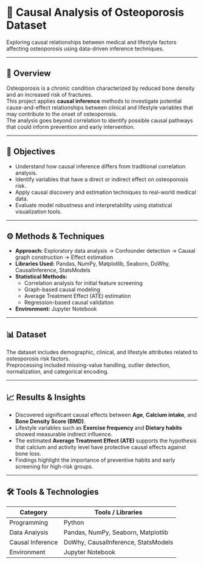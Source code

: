 # 🧠 Causal Analysis of Osteoporosis Dataset  
Exploring causal relationships between medical and lifestyle factors affecting osteoporosis using data-driven inference techniques.  

---

## 🎯 Overview  
Osteoporosis is a chronic condition characterized by reduced bone density and an increased risk of fractures.  
This project applies **causal inference** methods to investigate potential cause-and-effect relationships between clinical and lifestyle variables that may contribute to the onset of osteoporosis.  
The analysis goes beyond correlation to identify possible causal pathways that could inform prevention and early intervention.  

---

## 🧩 Objectives  
- Understand how causal inference differs from traditional correlation analysis.  
- Identify variables that have a direct or indirect effect on osteoporosis risk.  
- Apply causal discovery and estimation techniques to real-world medical data.  
- Evaluate model robustness and interpretability using statistical visualization tools.  

---

## ⚙️ Methods & Techniques  
- **Approach:** Exploratory data analysis → Confounder detection → Causal graph construction → Effect estimation  
- **Libraries Used:** Pandas, NumPy, Matplotlib, Seaborn, DoWhy, CausalInference, StatsModels  
- **Statistical Methods:**  
  - Correlation analysis for initial feature screening  
  - Graph-based causal modeling  
  - Average Treatment Effect (ATE) estimation  
  - Regression-based causal validation  
- **Environment:** Jupyter Notebook  

---

## 📊 Dataset  
The dataset includes demographic, clinical, and lifestyle attributes related to osteoporosis risk factors.  
Preprocessing included missing-value handling, outlier detection, normalization, and categorical encoding.  

---

## 📈 Results & Insights  
- Discovered significant causal effects between **Age**, **Calcium intake**, and **Bone Density Score (BMD)**.  
- Lifestyle variables such as **Exercise frequency** and **Dietary habits** showed measurable indirect influence.  
- The estimated **Average Treatment Effect (ATE)** supports the hypothesis that calcium and activity level have protective causal effects against bone loss.  
- Findings highlight the importance of preventive habits and early screening for high-risk groups.  

---

## 🛠 Tools & Technologies  
| Category | Tools / Libraries |
|-----------|------------------|
| Programming | Python |
| Data Analysis | Pandas, NumPy, Seaborn, Matplotlib |
| Causal Inference | DoWhy, CausalInference, StatsModels |
| Environment | Jupyter Notebook |
